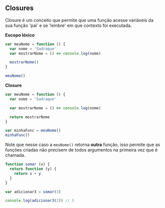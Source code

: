 ## Closures

Closure é um conceito que permite que uma função acesse variáveis da sua função 'pai' e se 'lembre' em que contexto foi executada.

**Escopo léxico**
```js
var meuNome = function () {
  var nome = 'Sadraque'
  var mostrarNome = () => console.log(nome)

  mostrarNome()
}

meuNome()
```

**Closure**
```js
var meuNome = function () {
  var nome = 'Sadraque'

  var mostrarNome = () => console.log(nome)

  return mostrarNome
}

var minhaFunc = meuNome()
minhaFunc()
```

Note que nesse caso a `meuNome()` retorna **outra** função, isso permite que as funções criadas não precisem de todos argumentos na primeira vez que é chamada.

```js
function somar (x) {
  return function (y) {
    return x + y
  }
}

var adicionar3 = somar(3)

console.log(adicionar3(2)) // 5
```
